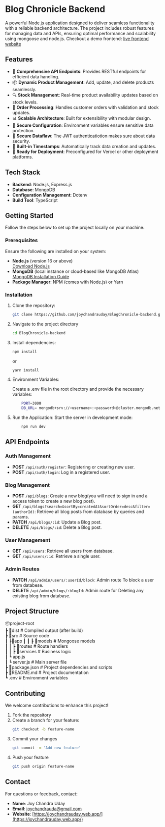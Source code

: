 # Blog Chronicle Backend

A powerful Node.js application designed to deliver seamless functionality with a reliable backend architecture. The project includes robust features for managing data and APIs, ensuring optimal performance and scalability using mongoose and node.js.
Checkout a demo frontend: [live frontend website](https://blogchronicle.netlify.app/)

## Features

- 🌟 **Comprehensive API Endpoints**: Provides RESTful endpoints for efficient data handling.
- 📦 **Dynamic Product Management**: Add, update, and delete products seamlessly.
- 🔍 **Stock Management**: Real-time product availability updates based on stock levels.
- 📧 **Order Processing**: Handles customer orders with validation and stock updates.
- 📊 **Scalable Architecture**: Built for extensibility with modular design.
- 🔐 **Secure Configuration**: Environment variables ensure sensitive data protection.
- 🔐 **Secure Dataflaw**: The JWT authenticatiotion makes sure about data security.
- 📂 **Built-in Timestamps**: Automatically track data creation and updates.
- 🚀 **Ready for Deployment**: Preconfigured for Vercel or other deployment platforms.

## Tech Stack

- **Backend**: Node.js, Express.js
- **Database**: MongoDB
- **Configuration Management**: Dotenv
- **Build Tool**: TypeScript

## Getting Started

Follow the steps below to set up the project locally on your machine.

### Prerequisites

Ensure the following are installed on your system:

- **Node.js** (version 16 or above)  
  [Download Node.js](https://nodejs.org/)
- **MongoDB** (local instance or cloud-based like MongoDB Atlas)  
  [MongoDB Installation Guide](https://www.mongodb.com/docs/manual/installation/)
- **Package Manager**: NPM (comes with Node.js) or Yarn

### Installation

1.  Clone the repository:
    ```bash
    git clone https://github.com/joychandrauday/BlogChronicle-backend.git
    ```
2.  Navigate to the project directory
    ```bash
    cd BlogChronicle-backend
    ```
3.  Install dependencies:

    ```bash
    npm install
    ```

    or

    ```bash
    yarn install
    ```

4.  Environment Variables:

    Create a .env file in the root directory and provide the necessary variables:

    ```bash
        PORT=3000
        DB_URL= mongodb+srv://<username>:<password>@cluster.mongodb.net/your-database
    ```

6.  Run the Application:
    Start the server in development mode:



    ```bash
        npm run dev
    ```


## API Endpoints

### Auth Management

- **POST** `/api/auth/register`: Registering or creating new user.
- **POST** `/api/auth/login`: Log in a registered user.

### Blog Management

- **POST** `/api/blogs`: Create a new blog(you will need to sign in and a access token to create a new blog post).
- **GET** `/api/blogs?search=&sortBy=createdAt&sortOrder=desc&filter=(authorId)`: Retrieve all blog posts from database by queries and params.
- **PATCH** `/api/blogs/:id`: Update a Blog post.
- **DELETE** `/api/blogs/:id`: Delete a Blog post.


### User Management
- **GET** `/api/users`: Retrieve all users from database.
- **GET** `/api/users/:id`: Retrieve a single user.

### Admin Routes
- **PATCH** `/api/admin/users/:userId/block`: Admin route To block a user from databese.
- **DELETE** `/api/admin/blogs/:blogId`: Admin route for Deleting any existing blog from database.


## Project Structure

📦project-root  
┣ 📂dist                # Compiled output (after build)  
┣ 📂src                 # Source code  
┃   ┣📂app
┃   ┃   ┣ 📂models            # Mongoose models  
┃   ┃   ┣ 📂routes            # Route handlers  
┃   ┃   ┣ 📂services          # Business logic  
┃   ┗ app.js           
┃   ┗ server.js           # Main server file  
┣ 📜package.json        # Project dependencies and scripts  
┣ 📜README.md           # Project documentation  
┗ .env                  # Environment variables


## Contributing

We welcome contributions to enhance this project!

1. Fork the repository
2. Create a branch for your feature:
   ```bash
   git checkout -b feature-name
    ```
3. Commit your changes
    ```bash
    git commit -m 'Add new feature'
    ```
4.  Push your feature
    ```bash
    git push origin feature-name
    ```

## Contact

For questions or feedback, contact:

- **Name**: Joy Chandra Uday
- **Email**: joychandrauda@gmail.com
- **Website**: [https://joychandrauday.web.app/](https://joychandrauday.web.app/)
